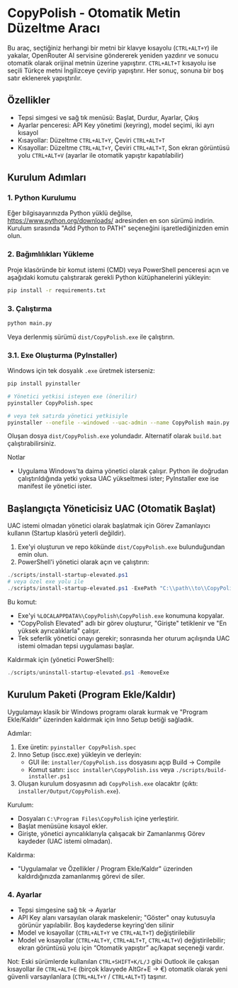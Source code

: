 # CopyPolish - Otomatik Metin Düzeltme Aracı

Bu araç, seçtiğiniz herhangi bir metni bir klavye kısayolu (`CTRL+ALT+Y`) ile yakalar, OpenRouter AI servisine göndererek yeniden yazdırır ve sonucu otomatik olarak orijinal metnin üzerine yapıştırır. `CTRL+ALT+T` kısayolu ise seçili Türkçe metni İngilizceye çevirip yapıştırır. Her sonuç, sonuna bir boş satır eklenerek yapıştırılır.

## Özellikler
- Tepsi simgesi ve sağ tık menüsü: Başlat, Durdur, Ayarlar, Çıkış
- Ayarlar penceresi: API Key yönetimi (keyring), model seçimi, iki ayrı kısayol
- Kısayollar: Düzeltme `CTRL+ALT+Y`, Çeviri `CTRL+ALT+T`
 - Kısayollar: Düzeltme `CTRL+ALT+Y`, Çeviri `CTRL+ALT+T`, Son ekran görüntüsü yolu `CTRL+ALT+V` (ayarlar ile otomatik yapıştır kapatılabilir)

## Kurulum Adımları

### 1. Python Kurulumu
Eğer bilgisayarınızda Python yüklü değilse, https://www.python.org/downloads/ adresinden en son sürümü indirin. Kurulum sırasında "Add Python to PATH" seçeneğini işaretlediğinizden emin olun.

### 2. Bağımlılıkları Yükleme
Proje klasöründe bir komut istemi (CMD) veya PowerShell penceresi açın ve aşağıdaki komutu çalıştırarak gerekli Python kütüphanelerini yükleyin:

```bash
pip install -r requirements.txt
```

### 3. Çalıştırma
```bash
python main.py
```
Veya derlenmiş sürümü `dist/CopyPolish.exe` ile çalıştırın.

### 3.1. Exe Oluşturma (PyInstaller)
Windows için tek dosyalık `.exe` üretmek isterseniz:

```bash
pip install pyinstaller

# Yönetici yetkisi isteyen exe (önerilir)
pyinstaller CopyPolish.spec

# veya tek satırda yönetici yetkisiyle
pyinstaller --onefile --windowed --uac-admin --name CopyPolish main.py
```

Oluşan dosya `dist/CopyPolish.exe` yolundadır. Alternatif olarak `build.bat` çalıştırabilirsiniz.

Notlar
- Uygulama Windows'ta daima yönetici olarak çalışır. Python ile doğrudan çalıştırıldığında yetki yoksa UAC yükseltmesi ister; PyInstaller exe ise manifest ile yönetici ister.

## Başlangıçta Yöneticisiz UAC (Otomatik Başlat)
UAC istemi olmadan yönetici olarak başlatmak için Görev Zamanlayıcı kullanın (Startup klasörü yeterli değildir).

1) Exe'yi oluşturun ve repo kökünde `dist/CopyPolish.exe` bulunduğundan emin olun.
2) PowerShell'i yönetici olarak açın ve çalıştırın:

```powershell
./scripts/install-startup-elevated.ps1
# veya özel exe yolu ile
./scripts/install-startup-elevated.ps1 -ExePath "C:\\path\\to\\CopyPolish.exe"
```

Bu komut:
- Exe'yi `%LOCALAPPDATA%\CopyPolish\CopyPolish.exe` konumuna kopyalar.
- "CopyPolish Elevated" adlı bir görev oluşturur, "Girişte" tetiklenir ve "En yüksek ayrıcalıklarla" çalışır.
- Tek seferlik yönetici onayı gerekir; sonrasında her oturum açılışında UAC istemi olmadan tepsi uygulaması başlar.

Kaldırmak için (yönetici PowerShell):

```powershell
./scripts/uninstall-startup-elevated.ps1 -RemoveExe
```

## Kurulum Paketi (Program Ekle/Kaldır)
Uygulamayı klasik bir Windows programı olarak kurmak ve "Program Ekle/Kaldır" üzerinden kaldırmak için Inno Setup betiği sağladık.

Adımlar:
1) Exe üretin: `pyinstaller CopyPolish.spec`
2) Inno Setup (iscc.exe) yükleyin ve derleyin:
   - GUI ile: `installer/CopyPolish.iss` dosyasını açıp Build → Compile
   - Komut satırı: `iscc installer\CopyPolish.iss` veya `./scripts/build-installer.ps1`
3) Oluşan kurulum dosyasının adı `CopyPolish.exe` olacaktır (çıktı: `installer/Output/CopyPolish.exe`).

Kurulum:
- Dosyaları `C:\Program Files\CopyPolish` içine yerleştirir.
- Başlat menüsüne kısayol ekler.
- Girişte, yönetici ayrıcalıklarıyla çalışacak bir Zamanlanmış Görev kaydeder (UAC istemi olmadan).

Kaldırma:
- "Uygulamalar ve Özellikler / Program Ekle/Kaldır" üzerinden kaldırdığınızda zamanlanmış görevi de siler.

### 4. Ayarlar
- Tepsi simgesine sağ tık → Ayarlar
- API Key alanı varsayılan olarak maskelenir; "Göster" onay kutusuyla görünür yapılabilir. Boş kaydederse keyring'den silinir
- Model ve kısayollar (`CTRL+ALT+Y` ve `CTRL+ALT+T`) değiştirilebilir
 - Model ve kısayollar (`CTRL+ALT+Y`, `CTRL+ALT+T`, `CTRL+ALT+V`) değiştirilebilir; ekran görüntüsü yolu için “Otomatik yapıştır” aç/kapat seçeneği vardır.

Not: Eski sürümlerde kullanılan `CTRL+SHIFT+K/L/J` gibi Outlook ile çakışan kısayollar ile `CTRL+ALT+E` (birçok klavyede AltGr+E → €) otomatik olarak yeni güvenli varsayılanlara (`CTRL+ALT+Y` / `CTRL+ALT+T`) taşınır.

